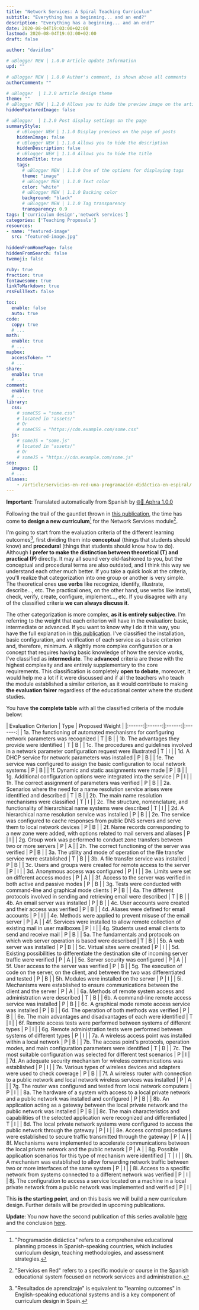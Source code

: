 ```yaml
---
title: "Network Services: A Spiral Teaching Curriculum"
subtitle: "Everything has a beginning... and an end?"
description: "Everything has a beginning... and an end?"
date: 2020-08-04T19:03:00+02:00
lastmod: 2020-08-04T19:03:00+02:00
draft: false

author: "davidlms"

# uBlogger NEW | 1.0.0 Article Update Information
upd: ""

# uBlogger NEW | 1.0.0 Author's comment, is shown above all comments
authorComment: ""

# uBlogger  | 1.2.0 article design theme
theme: ""
# uBlogger NEW | 1.2.0 Allows you to hide the preview image on the article page
hiddenFeaturedImage: false

# uBlogger  | 1.2.0 Post display settings on the page
summaryStyle:
    # uBlogger NEW | 1.1.0 Display previews on the page of posts
    hiddenImage: false
    # uBlogger NEW | 1.1.0 Allows you to hide the description
    hiddenDescription: false
    # uBlogger NEW | 1.1.0 Allows you to hide the title
    hiddenTitle: true
    tags:
      # uBlogger NEW | 1.1.0 One of the options for displaying tags
      theme: "image"
      # uBlogger NEW | 1.1.0 Text color
      color: "white"
      # uBlogger NEW | 1.1.0 Backing color
      background: "black"
      # uBlogger NEW | 1.1.0 Tag transparency
      transparency: 0.9
tags: ['curriculum design','network services']
categories: ['Teaching Proposals']
resources:
- name: "featured-image"
  src: "featured-image.jpg"
  
hiddenFromHomePage: false
hiddenFromSearch: false
twemoji: false

ruby: true
fraction: true
fontawesome: true
linkToMarkdown: true
rssFullText: false

toc:
  enable: false
  auto: true
code:
  copy: true
  # ...
math:
  enable: true
  # ...
mapbox:
  accessToken: ""
  # ...
share:
  enable: true
  # ...
comment:
  enable: true
  # ...
library:
  css:
    # someCSS = "some.css"
    # located in "assets/"
    # Or
    # someCSS = "https://cdn.example.com/some.css"
  js:
    # someJS = "some.js"
    # located in "assets/"
    # Or
    # someJS = "https://cdn.example.com/some.js"
seo:
  images: []
  # ...
aliases:
    - /article/servicios-en-red-una-programación-didáctica-en-espiral/
---
```


**Important**: Translated automatically from Spanish by [🌐💬 Aphra 1.0.0](https://github.com/DavidLMS/aphra)

Following the trail of the gauntlet thrown in [this publication](https://davidlms.com/article/girando-alrededor-del-aprendizaje-una-programaci%C3%B3n-did%C3%A1ctica-en-espiral/), the time has come **to design a new curriculum**[^1] for the Network Services module[^2].

I'm going to start from the evaluation criteria of the different learning outcomes[^3], first dividing them into **conceptual** (things that students should know) and **procedural** (things that students should know how to do). Although I **prefer to make the distinction between theoretical (T) and practical (P)** directly. It may all sound very old-fashioned to you, but the conceptual and procedural terms are also outdated, and I think this way we understand each other much better. If you take a quick look at the criteria, you'll realize that categorization into one group or another is very simple. The theoretical ones **use verbs** like recognize, identify, illustrate, describe..., etc. The practical ones, on the other hand, use verbs like install, check, verify, create, configure, implement..., etc. If you disagree with any of the classified criteria **we can always discuss it**.

The other categorization is more complex, **as it is entirely subjective**. I'm referring to the weight that each criterion will have in the evaluation: basic, intermediate or advanced. If you want to know why I do it this way, you have the full explanation in [this publication](https://davidlms.com/article/evaluar-por-resultados-de-aprendizaje-y-criterios-de-evaluaci%C3%B3n-sin-morir-en-el-intento/). I've classified the installation, basic configuration, and verification of each service as a basic criterion and, therefore, minimum. A slightly more complex configuration or a concept that requires having basic knowledge of how the service works, I've classified as **intermediate**. The **advanced** criteria are those with the highest complexity and are entirely supplementary to the core requirements. This classification is completely **open to debate**, moreover, it would help me a lot if it were discussed and if all the teachers who teach the module established a similar criterion, as it would contribute to making **the evaluation fairer** regardless of the educational center where the student studies.

You have **the complete table** with all the classified criteria of the module below:

| Evaluation Criterion | Type | Proposed Weight |
|:------:|:------:|:------:|:-------:|
|   1a. The functioning of automated mechanisms for configuring network parameters was recognized   |   T   |   B |
|   1b. The advantages they provide were identified   |   T   |   B |
|   1c. The procedures and guidelines involved in a network parameter configuration request were illustrated   |   T   |   I |
|   1d. A DHCP service for network parameters was installed   |   P   |   B |
|   1e. The service was configured to assign the basic configuration to local network systems   |   P   |   B |
|   1f. Dynamic and static assignments were made   |   P   |   B |
|   1g. Additional configuration options were integrated into the service   |   P   |   I |
|   1h. The correct assignment of parameters was verified   |   P   |   B |
|   2a. Scenarios where the need for a name resolution service arises were identified and described   |   T   |   B |
|   2b. The main name resolution mechanisms were classified   |   T   |   I |
|   2c. The structure, nomenclature, and functionality of hierarchical name systems were described   |   T   |   I |
|   2d. A hierarchical name resolution service was installed   |   P   |   B |
|   2e. The service was configured to cache responses from public DNS servers and serve them to local network devices   |   P   |   B |
|   2f. Name records corresponding to a new zone were added, with options related to mail servers and aliases   |   P   |   I |
|   2g. Group work was performed to conduct zone transfers between two or more servers   |   P   |   A |
|   2h. The correct functioning of the server was verified   |   P   |   B |
|   3a. The utility and mode of operation of the file transfer service were established   |   T   |   B |
|   3b. A file transfer service was installed   |   P   |   B |
|   3c. Users and groups were created for remote access to the server   |   P   |   I |
|   3d. Anonymous access was configured   |   P   |   I |
|   3e. Limits were set on different access modes   |   P   |   A |
|   3f. Access to the server was verified in both active and passive modes   |   P   |   B |
|   3g. Tests were conducted with command-line and graphical mode clients   |   P   |   B |
|   4a. The different protocols involved in sending and retrieving email were described   |   T   |   B |
|   4b. An email server was installed   |   P   |   B |
|   4c. User accounts were created and their access was verified   |   P   |   B |
|   4d. Aliases were defined for email accounts   |   P   |   I |
|   4e. Methods were applied to prevent misuse of the email server   |   P   |   A |
|   4f. Services were installed to allow remote collection of existing mail in user mailboxes   |   P   |   I |
|   4g. Students used email clients to send and receive mail   |   P   |   B |
|   5a. The fundamentals and protocols on which web server operation is based were described   |   T   |   B |
|   5b. A web server was installed   |   P   |   B |
|   5c. Virtual sites were created  |   P   |   I |
|   5d. Existing possibilities to differentiate the destination site of incoming server traffic were verified   |   P   |   A |
|   5e. Server security was configured   |   P   |  A  |
|   5f. User access to the server was verified   |   P   |   B |
|   5g. The execution of code on the server, on the client, and between the two was differentiated and tested   |   P   |   B |
|   5h. Modules were installed on the server   |   P   |   I |
|   5i. Mechanisms were established to ensure communications between the client and the server   |   P   |  A  |
|   6a. Methods of remote system access and administration were described   |   T   |   B |
|   6b. A command-line remote access service was installed   |   P   |   B |
|   6c. A graphical mode remote access service was installed   |   P   |   B |
|   6d. The operation of both methods was verified   |   P   |   B |
|   6e. The main advantages and disadvantages of each were identified   |   T   |   I |
|   6f. Remote access tests were performed between systems of different types   |   P   |   I |
|   6g. Remote administration tests were performed between systems of different types   |   P   |   I |
|   7a. A wireless access point was installed within a local network   |   P   |   B |
|   7b. The access point's protocols, operation modes, and main configuration parameters were identified   |   T   |   B |
|   7c. The most suitable configuration was selected for different test scenarios   |   P   |   I |
|   7d. An adequate security mechanism for wireless communications was established   |   P   |   I |
|   7e. Various types of wireless devices and adapters were used to check coverage   |   P   |   B |
|   7f. A wireless router with connection to a public network and local network wireless services was installed   |   P   |   A |
|   7g. The router was configured and tested from local network computers   |   P   |   I |
|   8a. The hardware of a system with access to a local private network and a public network was installed and configured   |   P   |   B |
|   8b. An application acting as a gateway between the local private network and the public network was installed   |   P   |   B |
|   8c. The main characteristics and capabilities of the selected application were recognized and differentiated   |   T   |   I |
|   8d. The local private network systems were configured to access the public network through the gateway   |   P   |   I |
|   8e. Access control procedures were established to secure traffic transmitted through the gateway   |   P   |   A |
|   8f. Mechanisms were implemented to accelerate communications between the local private network and the public network   |   P   |   A |
|   8g. Possible application scenarios for this type of mechanism were identified  |   T   |   I |
|   8h. A mechanism was established to allow forwarding network traffic between two or more interfaces of the same system   |   P   |   I |
|   8i. Access to a specific network from systems connected to a different network was verified   |   P   |   I |
|   8j. The configuration to access a service located on a machine in a local private network from a public network was implemented and verified   |   P   |   I |

This **is the starting point**, and on this basis we will build a new curriculum design. Further details will be provided in upcoming publications.

**Update**: You now have the second publication of this series available [here](https://davidlms.com/article/servicios-en-red-una-programaci%C3%B3n-did%C3%A1ctica-en-espiral-ii/) and the conclusion [here](https://davidlms.com/article/servicios-en-red-una-programaci%C3%B3n-did%C3%A1ctica-en-espiral-y-iii/).

[^1]: "Programación didáctica" refers to a comprehensive educational planning process in Spanish-speaking countries, which includes curriculum design, teaching methodologies, and assessment strategies.

[^2]: "Servicios en Red" refers to a specific module or course in the Spanish educational system focused on network services and administration.

[^3]: "Resultados de aprendizaje" is equivalent to "learning outcomes" in English-speaking educational systems and is a key component of curriculum design in Spain.